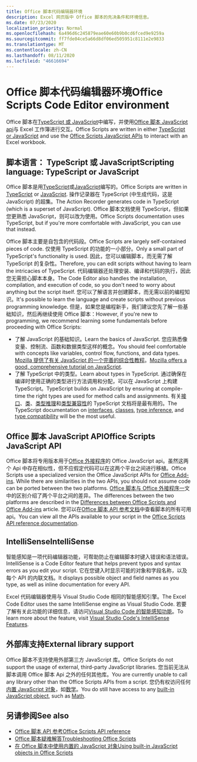 ```yaml
---
title: Office 脚本代码编辑器环境
description: Excel 网页版中 Office 脚本的先决条件和环境信息。
ms.date: 07/23/2020
localization_priority: Normal
ms.openlocfilehash: 6a496d6c245879eae60e60b9b0cd6fced9e9259a
ms.sourcegitcommit: ff7fde04ce5a66d8df06ed505951c8111e2e9833
ms.translationtype: MT
ms.contentlocale: zh-CN
ms.lasthandoff: 08/11/2020
ms.locfileid: "46616694"
---
```

# <a name="office-scripts-code-editor-environment"></a><span data-ttu-id="22c74-103">Office 脚本代码编辑器环境</span><span class="sxs-lookup"><span data-stu-id="22c74-103">Office Scripts Code Editor environment</span></span>

<span data-ttu-id="22c74-104">Office 脚本在[TypeScript 或 JavaScript](#scripting-language-typescript-or-javascript)中编写，并使用[Office 脚本 JavaScript api](#office-scripts-javascript-api)与 Excel 工作簿进行交互。</span><span class="sxs-lookup"><span data-stu-id="22c74-104">Office Scripts are written in either [TypeScript or JavaScript](#scripting-language-typescript-or-javascript) and use the [Office Scripts JavaScript APIs](#office-scripts-javascript-api) to interact with an Excel workbook.</span></span>

## <a name="scripting-language-typescript-or-javascript"></a><span data-ttu-id="22c74-105">脚本语言： TypeScript 或 JavaScript</span><span class="sxs-lookup"><span data-stu-id="22c74-105">Scripting language: TypeScript or JavaScript</span></span>

<span data-ttu-id="22c74-106">Office 脚本是用[TypeScript](https://www.typescriptlang.org/docs/home.html)或[JavaScript](https://developer.mozilla.org/docs/Web/JavaScript)编写的。</span><span class="sxs-lookup"><span data-stu-id="22c74-106">Office Scripts are written in [TypeScript](https://www.typescriptlang.org/docs/home.html) or [JavaScript](https://developer.mozilla.org/docs/Web/JavaScript).</span></span> <span data-ttu-id="22c74-107">操作记录器在 TypeScript (中生成代码，这是 JavaScript) 的超集。</span><span class="sxs-lookup"><span data-stu-id="22c74-107">The Action Recorder generates code in TypeScript (which is a superset of JavaScript).</span></span> <span data-ttu-id="22c74-108">Office 脚本文档使用 TypeScript，但如果您更熟悉 JavaScript，则可以改为使用。</span><span class="sxs-lookup"><span data-stu-id="22c74-108">Office Scripts documentation uses TypeScript, but if you're more comfortable with JavaScript, you can use that instead.</span></span>

<span data-ttu-id="22c74-109">Office 脚本主要是自包含的代码段。</span><span class="sxs-lookup"><span data-stu-id="22c74-109">Office Scripts are largely self-contained pieces of code.</span></span> <span data-ttu-id="22c74-110">仅使用 TypeScript 的功能的一小部分。</span><span class="sxs-lookup"><span data-stu-id="22c74-110">Only a small part of TypeScript's functionality is used.</span></span> <span data-ttu-id="22c74-111">因此，您可以编辑脚本，而无需了解 TypeScript 的复杂性。</span><span class="sxs-lookup"><span data-stu-id="22c74-111">Therefore, you can edit scripts without having to learn the intricacies of TypeScript.</span></span> <span data-ttu-id="22c74-112">代码编辑器还处理安装、编译和代码的执行，因此您无需担心脚本本身。</span><span class="sxs-lookup"><span data-stu-id="22c74-112">The Code Editor also handles the installation, compilation, and execution of code, so you don't need to worry about anything but the script itself.</span></span> <span data-ttu-id="22c74-113">您可以了解语言并创建脚本，而无需以前的编程知识。</span><span class="sxs-lookup"><span data-stu-id="22c74-113">It's possible to learn the language and create scripts without previous programming knowledge.</span></span> <span data-ttu-id="22c74-114">但是，如果您是编程新手，我们建议您先了解一些基础知识，然后再继续使用 Office 脚本：</span><span class="sxs-lookup"><span data-stu-id="22c74-114">However, if you're new to programming, we recommend learning some fundamentals before proceeding with Office Scripts:</span></span>

- <span data-ttu-id="22c74-115">了解 JavaScript 的基础知识。</span><span class="sxs-lookup"><span data-stu-id="22c74-115">Learn the basics of JavaScript.</span></span> <span data-ttu-id="22c74-116">您应熟悉像变量、控制流、函数和数据类型这样的概念。</span><span class="sxs-lookup"><span data-stu-id="22c74-116">You should feel comfortable with concepts like variables, control flow, functions, and data types.</span></span> <span data-ttu-id="22c74-117">[Mozilla 提供了有关 JavaScript 的一个完善的综合性教程](https://developer.mozilla.org/docs/Web/JavaScript/Guide/Introduction)。</span><span class="sxs-lookup"><span data-stu-id="22c74-117">[Mozilla offers a good, comprehensive tutorial on JavaScript](https://developer.mozilla.org/docs/Web/JavaScript/Guide/Introduction).</span></span>
- <span data-ttu-id="22c74-118">了解 TypeScript 中的类型。</span><span class="sxs-lookup"><span data-stu-id="22c74-118">Learn about types in TypeScript.</span></span> <span data-ttu-id="22c74-119">通过确保在编译时使用正确的类型进行方法调用和分配，可以在 JavaScript 上构建 TypeScript。</span><span class="sxs-lookup"><span data-stu-id="22c74-119">TypeScript builds on JavaScript by ensuring at compile-time the right types are used for method calls and assignments.</span></span> <span data-ttu-id="22c74-120">有关[接口](https://www.typescriptlang.org/docs/handbook/interfaces.html)、[类](https://www.typescriptlang.org/docs/handbook/classes.html)、[类型推理](https://www.typescriptlang.org/docs/handbook/type-inference.html)和[类型兼容性](https://www.typescriptlang.org/docs/handbook/type-compatibility.html)的 TypeScript 文档将是最有用的。</span><span class="sxs-lookup"><span data-stu-id="22c74-120">The TypeScript documentation on [interfaces](https://www.typescriptlang.org/docs/handbook/interfaces.html), [classes](https://www.typescriptlang.org/docs/handbook/classes.html), [type inference](https://www.typescriptlang.org/docs/handbook/type-inference.html), and [type compatibility](https://www.typescriptlang.org/docs/handbook/type-compatibility.html) will be the most useful.</span></span>

## <a name="office-scripts-javascript-api"></a><span data-ttu-id="22c74-121">Office 脚本 JavaScript API</span><span class="sxs-lookup"><span data-stu-id="22c74-121">Office Scripts JavaScript API</span></span>

<span data-ttu-id="22c74-122">Office 脚本将专用版本用于[Office 外接程序](/office/dev/add-ins/overview/index)的 Office JavaScript api。虽然这两个 Api 中存在相似性，但不应假定代码可以在这两个平台之间进行移植。</span><span class="sxs-lookup"><span data-stu-id="22c74-122">Office Scripts use a specialized version the Office JavaScript APIs for [Office Add-ins](/office/dev/add-ins/overview/index). While there are similarities in the two APIs, you should not assume code can be ported between the two platforms.</span></span> <span data-ttu-id="22c74-123">[Office 脚本与 Office 外接程序一](../resources/add-ins-differences.md#apis)文中的区别介绍了两个平台之间的差异。</span><span class="sxs-lookup"><span data-stu-id="22c74-123">The differences between the two platforms are described in the [Differences between Office Scripts and Office Add-ins](../resources/add-ins-differences.md#apis) article.</span></span> <span data-ttu-id="22c74-124">您可以在[Office 脚本 API 参考文档](/javascript/api/office-scripts/overview)中查看脚本的所有可用 api。</span><span class="sxs-lookup"><span data-stu-id="22c74-124">You can view all the APIs available to your script in the [Office Scripts API reference documentation](/javascript/api/office-scripts/overview).</span></span>

## <a name="intellisense"></a><span data-ttu-id="22c74-125">IntelliSense</span><span class="sxs-lookup"><span data-stu-id="22c74-125">IntelliSense</span></span>

<span data-ttu-id="22c74-126">智能感知是一项代码编辑器功能，可帮助防止在编辑脚本时键入错误和语法错误。</span><span class="sxs-lookup"><span data-stu-id="22c74-126">IntelliSense is a Code Editor feature that helps prevent typos and syntax errors as you edit your script.</span></span> <span data-ttu-id="22c74-127">它在您键入时显示可能的对象和字段名称，以及每个 API 的内联文档。</span><span class="sxs-lookup"><span data-stu-id="22c74-127">It displays possible object and field names as you type, as well as inline documentation for every API.</span></span>

<span data-ttu-id="22c74-128">Excel 代码编辑器使用与 Visual Studio Code 相同的智能感知引擎。</span><span class="sxs-lookup"><span data-stu-id="22c74-128">The Excel Code Editor uses the same IntelliSense engine as Visual Studio Code.</span></span> <span data-ttu-id="22c74-129">若要了解有关此功能的详细信息，请访问[Visual Studio Code 的智能感知功能](https://code.visualstudio.com/docs/editor/intellisense#_intellisense-features)。</span><span class="sxs-lookup"><span data-stu-id="22c74-129">To learn more about the feature, visit [Visual Studio Code's IntelliSense Features](https://code.visualstudio.com/docs/editor/intellisense#_intellisense-features).</span></span>

## <a name="external-library-support"></a><span data-ttu-id="22c74-130">外部库支持</span><span class="sxs-lookup"><span data-stu-id="22c74-130">External library support</span></span>

<span data-ttu-id="22c74-131">Office 脚本不支持使用外部第三方 JavaScript 库。</span><span class="sxs-lookup"><span data-stu-id="22c74-131">Office Scripts do not support the usage of external, third-party JavaScript libraries.</span></span> <span data-ttu-id="22c74-132">您当前无法从脚本调用 Office 脚本 Api 之外的任何其他库。</span><span class="sxs-lookup"><span data-stu-id="22c74-132">You are currently unable to call any library other than the Office Scripts APIs from a script.</span></span> <span data-ttu-id="22c74-133">您仍有权访问任何[内置 JavaScript 对象](../develop/javascript-objects.md)，如[数学](https://developer.mozilla.org/docs/Web/JavaScript/Reference/Global_Objects/Math)。</span><span class="sxs-lookup"><span data-stu-id="22c74-133">You do still have access to any [built-in JavaScript object](../develop/javascript-objects.md), such as [Math](https://developer.mozilla.org/docs/Web/JavaScript/Reference/Global_Objects/Math).</span></span>

## <a name="see-also"></a><span data-ttu-id="22c74-134">另请参阅</span><span class="sxs-lookup"><span data-stu-id="22c74-134">See also</span></span>

- [<span data-ttu-id="22c74-135">Office 脚本 API 参考</span><span class="sxs-lookup"><span data-stu-id="22c74-135">Office Scripts API reference</span></span>](/javascript/api/office-scripts/overview)
- [<span data-ttu-id="22c74-136">Office 脚本疑难解答</span><span class="sxs-lookup"><span data-stu-id="22c74-136">Troubleshooting Office Scripts</span></span>](../testing/troubleshooting.md)
- [<span data-ttu-id="22c74-137">在 Office 脚本中使用内置的 JavaScript 对象</span><span class="sxs-lookup"><span data-stu-id="22c74-137">Using built-in JavaScript objects in Office Scripts</span></span>](../develop/javascript-objects.md)
